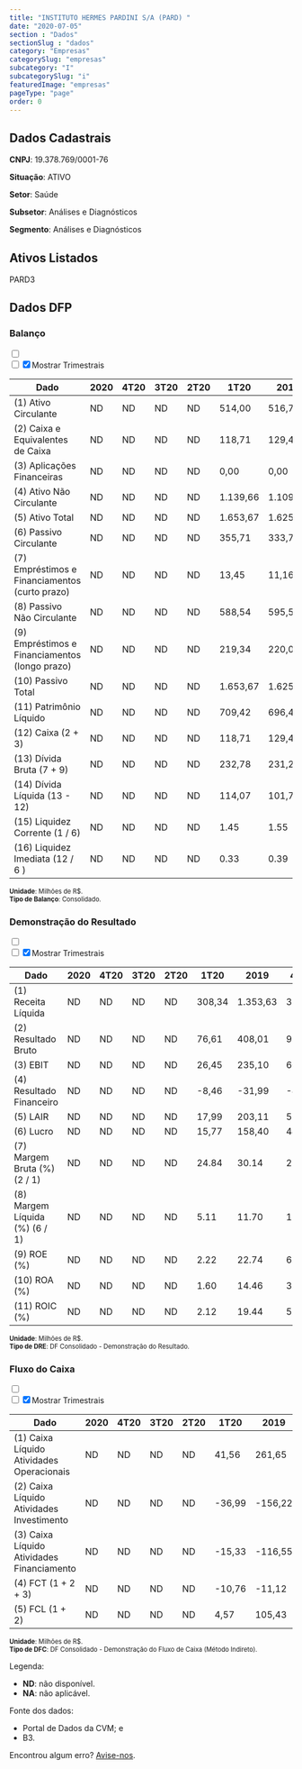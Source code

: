 ```yaml
---  
title: "INSTITUTO HERMES PARDINI S/A (PARD) "  
date: "2020-07-05"  
section : "Dados"  
sectionSlug : "dados"  
category: "Empresas"  
categorySlug: "empresas"  
subcategory: "I"  
subcategorySlug: "i"  
featuredImage: "empresas"  
pageType: "page"  
order: 0  
---
```



## Dados Cadastrais


**CNPJ**: 19.378.769/0001-76

**Situação**: ATIVO

**Setor**: Saúde

**Subsetor**: Análises e Diagnósticos

**Segmento**: Análises e Diagnósticos


## Ativos Listados


PARD3 


## Dados DFP

### Balanço
  
<input type='checkbox' class='toggleCommand' id='toggleBalanco' name='toggleBalanco'>  
<div class='filter-group-balanco'>  
<div class='check_button_balanco'>  
<label for='toggleBalanco'>  
<input type='checkbox' data-filter-col='trimBalanco'><input type='checkbox' data-filter-col='trimBalanco' checked><span>Mostrar Trimestrais</span>  
</label>  
</div>  
</div>  
<div class='overflow balancoTableWrapper'>  
<table class='balancoTable'>  
<thead>  
<tr>  
<th class='dataHeader fixedLeftColumn'>Dado</th>  
<th>2020</th>  
<th class='trimHeader' data-col='trimBalanco'>4T20</th>  
<th class='trimHeader' data-col='trimBalanco'>3T20</th>  
<th class='trimHeader' data-col='trimBalanco'>2T20</th>  
<th class='trimHeader' data-col='trimBalanco'>1T20</th>  
<th>2019</th>  
<th class='trimHeader' data-col='trimBalanco'>4T19</th>  
<th class='trimHeader' data-col='trimBalanco'>3T19</th>  
<th class='trimHeader' data-col='trimBalanco'>2T19</th>  
<th class='trimHeader' data-col='trimBalanco'>1T19</th>  
<th>2018</th>  
<th class='trimHeader' data-col='trimBalanco'>4T18</th>  
<th class='trimHeader' data-col='trimBalanco'>3T18</th>  
<th class='trimHeader' data-col='trimBalanco'>2T18</th>  
<th class='trimHeader' data-col='trimBalanco'>1T18</th>  
<th>2017</th>  
<th class='trimHeader' data-col='trimBalanco'>4T17</th>  
<th class='trimHeader' data-col='trimBalanco'>3T17</th>  
<th class='trimHeader' data-col='trimBalanco'>2T17</th>  
<th class='trimHeader' data-col='trimBalanco'>1T17</th>  
<th>2016</th>  
<th class='trimHeader' data-col='trimBalanco'>4T16</th>  
<th class='trimHeader' data-col='trimBalanco'>3T16</th>  
<th class='trimHeader' data-col='trimBalanco'>2T16</th>  
<th class='trimHeader' data-col='trimBalanco'>1T16</th>  
<th>2015</th>  
<th class='trimHeader' data-col='trimBalanco'>4T15</th>  
<th class='trimHeader' data-col='trimBalanco'>3T15</th>  
<th class='trimHeader' data-col='trimBalanco'>2T15</th>  
<th class='trimHeader' data-col='trimBalanco'>1T15</th>  
</tr>  
</thead>  
<tbody>  
<tr class='trContaAtivo'>  
<td class='leftAlignCell rowDescription fixedLeftColumn'>(1) Ativo Circulante</td>  
<td>ND</td>  
<td data-col='trimBalanco' class='trimData'>ND</td>  
<td data-col='trimBalanco' class='trimData'>ND</td>  
<td data-col='trimBalanco' class='trimData'>ND</td>  
<td data-col='trimBalanco' class='trimData'>514,00</td>  
<td>516,75</td>  
<td data-col='trimBalanco' class='trimData'>516,75</td>  
<td data-col='trimBalanco' class='trimData'>543,06</td>  
<td data-col='trimBalanco' class='trimData'>507,50</td>  
<td data-col='trimBalanco' class='trimData'>522,00</td>  
<td>489,78</td>  
<td data-col='trimBalanco' class='trimData'>489,78</td>  
<td data-col='trimBalanco' class='trimData'>479,36</td>  
<td data-col='trimBalanco' class='trimData'>465,59</td>  
<td data-col='trimBalanco' class='trimData'>471,54</td>  
<td>479,15</td>  
<td data-col='trimBalanco' class='trimData'>479,15</td>  
<td data-col='trimBalanco' class='trimData'>518,89</td>  
<td data-col='trimBalanco' class='trimData'>485,13</td>  
<td data-col='trimBalanco' class='trimData'>635,94</td>  
<td>385,70</td>  
<td data-col='trimBalanco' class='trimData'>385,70</td>  
<td data-col='trimBalanco' class='trimData'>434,05</td>  
<td data-col='trimBalanco' class='trimData'>422,87</td>  
<td data-col='trimBalanco' class='trimData'>375,71</td>  
<td>361,62</td>  
<td data-col='trimBalanco' class='trimData'>361,62</td>  
<td data-col='trimBalanco' class='trimData'>361,62</td>  
<td data-col='trimBalanco' class='trimData'>361,62</td>  
<td data-col='trimBalanco' class='trimData'>361,62</td>  
</tr>  
<tr class='trContaAtivo'>  
<td class='leftAlignCell rowDescription fixedLeftColumn'>(2) Caixa e Equivalentes de Caixa</td>  
<td>ND</td>  
<td data-col='trimBalanco' class='trimData'>ND</td>  
<td data-col='trimBalanco' class='trimData'>ND</td>  
<td data-col='trimBalanco' class='trimData'>ND</td>  
<td data-col='trimBalanco' class='trimData'>118,71</td>  
<td>129,47</td>  
<td data-col='trimBalanco' class='trimData'>129,47</td>  
<td data-col='trimBalanco' class='trimData'>137,00</td>  
<td data-col='trimBalanco' class='trimData'>115,98</td>  
<td data-col='trimBalanco' class='trimData'>129,09</td>  
<td>140,59</td>  
<td data-col='trimBalanco' class='trimData'>140,59</td>  
<td data-col='trimBalanco' class='trimData'>121,78</td>  
<td data-col='trimBalanco' class='trimData'>112,34</td>  
<td data-col='trimBalanco' class='trimData'>144,75</td>  
<td>159,86</td>  
<td data-col='trimBalanco' class='trimData'>159,86</td>  
<td data-col='trimBalanco' class='trimData'>224,54</td>  
<td data-col='trimBalanco' class='trimData'>203,67</td>  
<td data-col='trimBalanco' class='trimData'>363,11</td>  
<td>124,40</td>  
<td data-col='trimBalanco' class='trimData'>124,40</td>  
<td data-col='trimBalanco' class='trimData'>182,85</td>  
<td data-col='trimBalanco' class='trimData'>180,46</td>  
<td data-col='trimBalanco' class='trimData'>147,79</td>  
<td>188,70</td>  
<td data-col='trimBalanco' class='trimData'>188,70</td>  
<td data-col='trimBalanco' class='trimData'>188,70</td>  
<td data-col='trimBalanco' class='trimData'>188,70</td>  
<td data-col='trimBalanco' class='trimData'>188,70</td>  
</tr>  
<tr class='trContaAtivo'>  
<td class='leftAlignCell rowDescription fixedLeftColumn'>(3) Aplicações Financeiras</td>  
<td>ND</td>  
<td data-col='trimBalanco' class='trimData'>ND</td>  
<td data-col='trimBalanco' class='trimData'>ND</td>  
<td data-col='trimBalanco' class='trimData'>ND</td>  
<td data-col='trimBalanco' class='trimData'>0,00</td>  
<td>0,00</td>  
<td data-col='trimBalanco' class='trimData'>0,00</td>  
<td data-col='trimBalanco' class='trimData'>0,00</td>  
<td data-col='trimBalanco' class='trimData'>0,00</td>  
<td data-col='trimBalanco' class='trimData'>0,00</td>  
<td>0,00</td>  
<td data-col='trimBalanco' class='trimData'>0,00</td>  
<td data-col='trimBalanco' class='trimData'>0,00</td>  
<td data-col='trimBalanco' class='trimData'>0,00</td>  
<td data-col='trimBalanco' class='trimData'>0,00</td>  
<td>0,00</td>  
<td data-col='trimBalanco' class='trimData'>0,00</td>  
<td data-col='trimBalanco' class='trimData'>0,00</td>  
<td data-col='trimBalanco' class='trimData'>0,00</td>  
<td data-col='trimBalanco' class='trimData'>0,00</td>  
<td>0,00</td>  
<td data-col='trimBalanco' class='trimData'>0,00</td>  
<td data-col='trimBalanco' class='trimData'>0,00</td>  
<td data-col='trimBalanco' class='trimData'>0,00</td>  
<td data-col='trimBalanco' class='trimData'>0,00</td>  
<td>0,00</td>  
<td data-col='trimBalanco' class='trimData'>0,00</td>  
<td data-col='trimBalanco' class='trimData'>0,00</td>  
<td data-col='trimBalanco' class='trimData'>0,00</td>  
<td data-col='trimBalanco' class='trimData'>0,00</td>  
</tr>  
<tr class='trContaAtivo'>  
<td class='leftAlignCell rowDescription fixedLeftColumn'>(4) Ativo Não Circulante</td>  
<td>ND</td>  
<td data-col='trimBalanco' class='trimData'>ND</td>  
<td data-col='trimBalanco' class='trimData'>ND</td>  
<td data-col='trimBalanco' class='trimData'>ND</td>  
<td data-col='trimBalanco' class='trimData'>1.139,66</td>  
<td>1.109,04</td>  
<td data-col='trimBalanco' class='trimData'>1.109,04</td>  
<td data-col='trimBalanco' class='trimData'>1.085,02</td>  
<td data-col='trimBalanco' class='trimData'>1.087,43</td>  
<td data-col='trimBalanco' class='trimData'>1.085,78</td>  
<td>755,86</td>  
<td data-col='trimBalanco' class='trimData'>755,86</td>  
<td data-col='trimBalanco' class='trimData'>771,69</td>  
<td data-col='trimBalanco' class='trimData'>772,79</td>  
<td data-col='trimBalanco' class='trimData'>671,01</td>  
<td>664,98</td>  
<td data-col='trimBalanco' class='trimData'>664,98</td>  
<td data-col='trimBalanco' class='trimData'>618,93</td>  
<td data-col='trimBalanco' class='trimData'>633,76</td>  
<td data-col='trimBalanco' class='trimData'>628,31</td>  
<td>630,88</td>  
<td data-col='trimBalanco' class='trimData'>630,88</td>  
<td data-col='trimBalanco' class='trimData'>399,19</td>  
<td data-col='trimBalanco' class='trimData'>406,30</td>  
<td data-col='trimBalanco' class='trimData'>419,11</td>  
<td>435,67</td>  
<td data-col='trimBalanco' class='trimData'>435,67</td>  
<td data-col='trimBalanco' class='trimData'>435,67</td>  
<td data-col='trimBalanco' class='trimData'>435,67</td>  
<td data-col='trimBalanco' class='trimData'>435,67</td>  
</tr>  
<tr class='trContaAtivo'>  
<td class='leftAlignCell rowDescription fixedLeftColumn'>(5) Ativo Total</td>  
<td>ND</td>  
<td data-col='trimBalanco' class='trimData'>ND</td>  
<td data-col='trimBalanco' class='trimData'>ND</td>  
<td data-col='trimBalanco' class='trimData'>ND</td>  
<td data-col='trimBalanco' class='trimData'>1.653,67</td>  
<td>1.625,79</td>  
<td data-col='trimBalanco' class='trimData'>1.625,79</td>  
<td data-col='trimBalanco' class='trimData'>1.628,08</td>  
<td data-col='trimBalanco' class='trimData'>1.594,93</td>  
<td data-col='trimBalanco' class='trimData'>1.607,79</td>  
<td>1.245,64</td>  
<td data-col='trimBalanco' class='trimData'>1.245,64</td>  
<td data-col='trimBalanco' class='trimData'>1.251,05</td>  
<td data-col='trimBalanco' class='trimData'>1.238,38</td>  
<td data-col='trimBalanco' class='trimData'>1.142,56</td>  
<td>1.144,13</td>  
<td data-col='trimBalanco' class='trimData'>1.144,13</td>  
<td data-col='trimBalanco' class='trimData'>1.137,82</td>  
<td data-col='trimBalanco' class='trimData'>1.118,90</td>  
<td data-col='trimBalanco' class='trimData'>1.264,25</td>  
<td>1.016,58</td>  
<td data-col='trimBalanco' class='trimData'>1.016,58</td>  
<td data-col='trimBalanco' class='trimData'>833,24</td>  
<td data-col='trimBalanco' class='trimData'>829,17</td>  
<td data-col='trimBalanco' class='trimData'>794,82</td>  
<td>797,29</td>  
<td data-col='trimBalanco' class='trimData'>797,29</td>  
<td data-col='trimBalanco' class='trimData'>797,29</td>  
<td data-col='trimBalanco' class='trimData'>797,29</td>  
<td data-col='trimBalanco' class='trimData'>797,29</td>  
</tr>  
<tr class='trContaPassivo'>  
<td class='leftAlignCell rowDescription fixedLeftColumn'>(6) Passivo Circulante</td>  
<td>ND</td>  
<td data-col='trimBalanco' class='trimData'>ND</td>  
<td data-col='trimBalanco' class='trimData'>ND</td>  
<td data-col='trimBalanco' class='trimData'>ND</td>  
<td data-col='trimBalanco' class='trimData'>355,71</td>  
<td>333,75</td>  
<td data-col='trimBalanco' class='trimData'>333,75</td>  
<td data-col='trimBalanco' class='trimData'>292,16</td>  
<td data-col='trimBalanco' class='trimData'>285,25</td>  
<td data-col='trimBalanco' class='trimData'>296,74</td>  
<td>235,44</td>  
<td data-col='trimBalanco' class='trimData'>235,44</td>  
<td data-col='trimBalanco' class='trimData'>310,36</td>  
<td data-col='trimBalanco' class='trimData'>294,39</td>  
<td data-col='trimBalanco' class='trimData'>243,33</td>  
<td>239,39</td>  
<td data-col='trimBalanco' class='trimData'>239,39</td>  
<td data-col='trimBalanco' class='trimData'>212,60</td>  
<td data-col='trimBalanco' class='trimData'>204,22</td>  
<td data-col='trimBalanco' class='trimData'>223,03</td>  
<td>373,88</td>  
<td data-col='trimBalanco' class='trimData'>373,88</td>  
<td data-col='trimBalanco' class='trimData'>182,30</td>  
<td data-col='trimBalanco' class='trimData'>199,40</td>  
<td data-col='trimBalanco' class='trimData'>182,60</td>  
<td>186,86</td>  
<td data-col='trimBalanco' class='trimData'>186,86</td>  
<td data-col='trimBalanco' class='trimData'>186,86</td>  
<td data-col='trimBalanco' class='trimData'>186,86</td>  
<td data-col='trimBalanco' class='trimData'>186,86</td>  
</tr>  
<tr class='trContaPassivo'>  
<td class='leftAlignCell rowDescription fixedLeftColumn'>(7) Empréstimos e Financiamentos (curto prazo)</td>  
<td>ND</td>  
<td data-col='trimBalanco' class='trimData'>ND</td>  
<td data-col='trimBalanco' class='trimData'>ND</td>  
<td data-col='trimBalanco' class='trimData'>ND</td>  
<td data-col='trimBalanco' class='trimData'>13,45</td>  
<td>11,16</td>  
<td data-col='trimBalanco' class='trimData'>11,16</td>  
<td data-col='trimBalanco' class='trimData'>14,90</td>  
<td data-col='trimBalanco' class='trimData'>11,61</td>  
<td data-col='trimBalanco' class='trimData'>14,29</td>  
<td>10,60</td>  
<td data-col='trimBalanco' class='trimData'>10,60</td>  
<td data-col='trimBalanco' class='trimData'>72,53</td>  
<td data-col='trimBalanco' class='trimData'>61,32</td>  
<td data-col='trimBalanco' class='trimData'>56,11</td>  
<td>42,31</td>  
<td data-col='trimBalanco' class='trimData'>42,31</td>  
<td data-col='trimBalanco' class='trimData'>36,65</td>  
<td data-col='trimBalanco' class='trimData'>37,61</td>  
<td data-col='trimBalanco' class='trimData'>38,21</td>  
<td>106,63</td>  
<td data-col='trimBalanco' class='trimData'>106,63</td>  
<td data-col='trimBalanco' class='trimData'>30,11</td>  
<td data-col='trimBalanco' class='trimData'>31,73</td>  
<td data-col='trimBalanco' class='trimData'>28,83</td>  
<td>33,96</td>  
<td data-col='trimBalanco' class='trimData'>33,96</td>  
<td data-col='trimBalanco' class='trimData'>33,96</td>  
<td data-col='trimBalanco' class='trimData'>33,96</td>  
<td data-col='trimBalanco' class='trimData'>33,96</td>  
</tr>  
<tr class='trContaPassivo'>  
<td class='leftAlignCell rowDescription fixedLeftColumn'>(8) Passivo Não Circulante</td>  
<td>ND</td>  
<td data-col='trimBalanco' class='trimData'>ND</td>  
<td data-col='trimBalanco' class='trimData'>ND</td>  
<td data-col='trimBalanco' class='trimData'>ND</td>  
<td data-col='trimBalanco' class='trimData'>588,54</td>  
<td>595,59</td>  
<td data-col='trimBalanco' class='trimData'>595,59</td>  
<td data-col='trimBalanco' class='trimData'>665,75</td>  
<td data-col='trimBalanco' class='trimData'>673,01</td>  
<td data-col='trimBalanco' class='trimData'>686,06</td>  
<td>403,38</td>  
<td data-col='trimBalanco' class='trimData'>403,38</td>  
<td data-col='trimBalanco' class='trimData'>349,58</td>  
<td data-col='trimBalanco' class='trimData'>383,96</td>  
<td data-col='trimBalanco' class='trimData'>336,00</td>  
<td>367,15</td>  
<td data-col='trimBalanco' class='trimData'>367,15</td>  
<td data-col='trimBalanco' class='trimData'>380,49</td>  
<td data-col='trimBalanco' class='trimData'>400,34</td>  
<td data-col='trimBalanco' class='trimData'>424,34</td>  
<td>235,46</td>  
<td data-col='trimBalanco' class='trimData'>235,46</td>  
<td data-col='trimBalanco' class='trimData'>149,93</td>  
<td data-col='trimBalanco' class='trimData'>161,09</td>  
<td data-col='trimBalanco' class='trimData'>174,44</td>  
<td>193,35</td>  
<td data-col='trimBalanco' class='trimData'>193,35</td>  
<td data-col='trimBalanco' class='trimData'>193,35</td>  
<td data-col='trimBalanco' class='trimData'>193,35</td>  
<td data-col='trimBalanco' class='trimData'>193,35</td>  
</tr>  
<tr class='trContaPassivo'>  
<td class='leftAlignCell rowDescription fixedLeftColumn'>(9) Empréstimos e Financiamentos (longo prazo)</td>  
<td>ND</td>  
<td data-col='trimBalanco' class='trimData'>ND</td>  
<td data-col='trimBalanco' class='trimData'>ND</td>  
<td data-col='trimBalanco' class='trimData'>ND</td>  
<td data-col='trimBalanco' class='trimData'>219,34</td>  
<td>220,06</td>  
<td data-col='trimBalanco' class='trimData'>220,06</td>  
<td data-col='trimBalanco' class='trimData'>221,14</td>  
<td data-col='trimBalanco' class='trimData'>223,19</td>  
<td data-col='trimBalanco' class='trimData'>226,03</td>  
<td>228,48</td>  
<td data-col='trimBalanco' class='trimData'>228,48</td>  
<td data-col='trimBalanco' class='trimData'>173,10</td>  
<td data-col='trimBalanco' class='trimData'>200,16</td>  
<td data-col='trimBalanco' class='trimData'>203,69</td>  
<td>237,07</td>  
<td data-col='trimBalanco' class='trimData'>237,07</td>  
<td data-col='trimBalanco' class='trimData'>239,37</td>  
<td data-col='trimBalanco' class='trimData'>257,79</td>  
<td data-col='trimBalanco' class='trimData'>264,20</td>  
<td>76,91</td>  
<td data-col='trimBalanco' class='trimData'>76,91</td>  
<td data-col='trimBalanco' class='trimData'>63,03</td>  
<td data-col='trimBalanco' class='trimData'>75,19</td>  
<td data-col='trimBalanco' class='trimData'>86,40</td>  
<td>107,61</td>  
<td data-col='trimBalanco' class='trimData'>107,61</td>  
<td data-col='trimBalanco' class='trimData'>107,61</td>  
<td data-col='trimBalanco' class='trimData'>107,61</td>  
<td data-col='trimBalanco' class='trimData'>107,61</td>  
</tr>  
<tr class='trContaPassivo'>  
<td class='leftAlignCell rowDescription fixedLeftColumn'>(10) Passivo Total</td>  
<td>ND</td>  
<td data-col='trimBalanco' class='trimData'>ND</td>  
<td data-col='trimBalanco' class='trimData'>ND</td>  
<td data-col='trimBalanco' class='trimData'>ND</td>  
<td data-col='trimBalanco' class='trimData'>1.653,67</td>  
<td>1.625,79</td>  
<td data-col='trimBalanco' class='trimData'>1.625,79</td>  
<td data-col='trimBalanco' class='trimData'>1.628,08</td>  
<td data-col='trimBalanco' class='trimData'>1.594,93</td>  
<td data-col='trimBalanco' class='trimData'>1.607,79</td>  
<td>1.245,64</td>  
<td data-col='trimBalanco' class='trimData'>1.245,64</td>  
<td data-col='trimBalanco' class='trimData'>1.251,05</td>  
<td data-col='trimBalanco' class='trimData'>1.238,38</td>  
<td data-col='trimBalanco' class='trimData'>1.142,56</td>  
<td>1.144,13</td>  
<td data-col='trimBalanco' class='trimData'>1.144,13</td>  
<td data-col='trimBalanco' class='trimData'>1.137,82</td>  
<td data-col='trimBalanco' class='trimData'>1.118,90</td>  
<td data-col='trimBalanco' class='trimData'>1.264,25</td>  
<td>1.016,58</td>  
<td data-col='trimBalanco' class='trimData'>1.016,58</td>  
<td data-col='trimBalanco' class='trimData'>833,24</td>  
<td data-col='trimBalanco' class='trimData'>829,17</td>  
<td data-col='trimBalanco' class='trimData'>794,82</td>  
<td>797,29</td>  
<td data-col='trimBalanco' class='trimData'>797,29</td>  
<td data-col='trimBalanco' class='trimData'>797,29</td>  
<td data-col='trimBalanco' class='trimData'>797,29</td>  
<td data-col='trimBalanco' class='trimData'>797,29</td>  
</tr>  
<tr class='trContaPassivo'>  
<td class='leftAlignCell rowDescription fixedLeftColumn'>(11) Patrimônio Líquido</td>  
<td>ND</td>  
<td data-col='trimBalanco' class='trimData'>ND</td>  
<td data-col='trimBalanco' class='trimData'>ND</td>  
<td data-col='trimBalanco' class='trimData'>ND</td>  
<td data-col='trimBalanco' class='trimData'>709,42</td>  
<td>696,46</td>  
<td data-col='trimBalanco' class='trimData'>696,46</td>  
<td data-col='trimBalanco' class='trimData'>670,17</td>  
<td data-col='trimBalanco' class='trimData'>636,67</td>  
<td data-col='trimBalanco' class='trimData'>624,99</td>  
<td>606,82</td>  
<td data-col='trimBalanco' class='trimData'>606,82</td>  
<td data-col='trimBalanco' class='trimData'>591,12</td>  
<td data-col='trimBalanco' class='trimData'>560,04</td>  
<td data-col='trimBalanco' class='trimData'>563,23</td>  
<td>537,60</td>  
<td data-col='trimBalanco' class='trimData'>537,60</td>  
<td data-col='trimBalanco' class='trimData'>544,73</td>  
<td data-col='trimBalanco' class='trimData'>514,34</td>  
<td data-col='trimBalanco' class='trimData'>616,88</td>  
<td>407,24</td>  
<td data-col='trimBalanco' class='trimData'>407,24</td>  
<td data-col='trimBalanco' class='trimData'>501,02</td>  
<td data-col='trimBalanco' class='trimData'>468,69</td>  
<td data-col='trimBalanco' class='trimData'>437,77</td>  
<td>417,08</td>  
<td data-col='trimBalanco' class='trimData'>417,08</td>  
<td data-col='trimBalanco' class='trimData'>417,08</td>  
<td data-col='trimBalanco' class='trimData'>417,08</td>  
<td data-col='trimBalanco' class='trimData'>417,08</td>  
</tr>  
<tr>  
<td class='leftAlignCell rowDescription fixedLeftColumn'>(12) Caixa (2 + 3)</td>  
<td>ND</td>  
<td data-col='trimBalanco' class='trimData'>ND</td>  
<td data-col='trimBalanco' class='trimData'>ND</td>  
<td data-col='trimBalanco' class='trimData'>ND</td>  
<td class='positiveNumber trimData' data-col='trimBalanco'>118,71</td>  
<td class='positiveNumber'>129,47</td>  
<td class='positiveNumber trimData' data-col='trimBalanco'>129,47</td>  
<td class='positiveNumber trimData' data-col='trimBalanco'>137,00</td>  
<td class='positiveNumber trimData' data-col='trimBalanco'>115,98</td>  
<td class='positiveNumber trimData' data-col='trimBalanco'>129,09</td>  
<td class='positiveNumber'>140,59</td>  
<td class='positiveNumber trimData' data-col='trimBalanco'>140,59</td>  
<td class='positiveNumber trimData' data-col='trimBalanco'>121,78</td>  
<td class='positiveNumber trimData' data-col='trimBalanco'>112,34</td>  
<td class='positiveNumber trimData' data-col='trimBalanco'>144,75</td>  
<td class='positiveNumber'>159,86</td>  
<td class='positiveNumber trimData' data-col='trimBalanco'>159,86</td>  
<td class='positiveNumber trimData' data-col='trimBalanco'>224,54</td>  
<td class='positiveNumber trimData' data-col='trimBalanco'>203,67</td>  
<td class='positiveNumber trimData' data-col='trimBalanco'>363,11</td>  
<td class='positiveNumber'>124,40</td>  
<td class='positiveNumber trimData' data-col='trimBalanco'>124,40</td>  
<td class='positiveNumber trimData' data-col='trimBalanco'>182,85</td>  
<td class='positiveNumber trimData' data-col='trimBalanco'>180,46</td>  
<td class='positiveNumber trimData' data-col='trimBalanco'>147,79</td>  
<td class='positiveNumber'>188,70</td>  
<td class='positiveNumber trimData' data-col='trimBalanco'>188,70</td>  
<td class='positiveNumber trimData' data-col='trimBalanco'>188,70</td>  
<td class='positiveNumber trimData' data-col='trimBalanco'>188,70</td>  
<td class='positiveNumber trimData' data-col='trimBalanco'>188,70</td>  
</tr>  
<tr class='trDividaBruta'>  
<td class='leftAlignCell rowDescription fixedLeftColumn'>(13) Dívida Bruta (7 + 9)</td>  
<td>ND</td>  
<td data-col='trimBalanco' class='trimData'>ND</td>  
<td data-col='trimBalanco' class='trimData'>ND</td>  
<td data-col='trimBalanco' class='trimData'>ND</td>  
<td class='negativeNumber trimData' data-col='trimBalanco'>232,78</td>  
<td class='negativeNumber'>231,21</td>  
<td class='negativeNumber trimData' data-col='trimBalanco'>231,21</td>  
<td class='negativeNumber trimData' data-col='trimBalanco'>236,04</td>  
<td class='negativeNumber trimData' data-col='trimBalanco'>234,80</td>  
<td class='negativeNumber trimData' data-col='trimBalanco'>240,32</td>  
<td class='negativeNumber'>239,08</td>  
<td class='negativeNumber trimData' data-col='trimBalanco'>239,08</td>  
<td class='negativeNumber trimData' data-col='trimBalanco'>245,63</td>  
<td class='negativeNumber trimData' data-col='trimBalanco'>261,49</td>  
<td class='negativeNumber trimData' data-col='trimBalanco'>259,80</td>  
<td class='negativeNumber'>279,38</td>  
<td class='negativeNumber trimData' data-col='trimBalanco'>279,38</td>  
<td class='negativeNumber trimData' data-col='trimBalanco'>276,03</td>  
<td class='negativeNumber trimData' data-col='trimBalanco'>295,39</td>  
<td class='negativeNumber trimData' data-col='trimBalanco'>302,41</td>  
<td class='negativeNumber'>183,54</td>  
<td class='negativeNumber trimData' data-col='trimBalanco'>183,54</td>  
<td class='negativeNumber trimData' data-col='trimBalanco'>93,14</td>  
<td class='negativeNumber trimData' data-col='trimBalanco'>106,93</td>  
<td class='negativeNumber trimData' data-col='trimBalanco'>115,23</td>  
<td class='negativeNumber'>141,57</td>  
<td class='negativeNumber trimData' data-col='trimBalanco'>141,57</td>  
<td class='negativeNumber trimData' data-col='trimBalanco'>141,57</td>  
<td class='negativeNumber trimData' data-col='trimBalanco'>141,57</td>  
<td class='negativeNumber trimData' data-col='trimBalanco'>141,57</td>  
</tr>  
<tr>  
<td class='leftAlignCell rowDescription fixedLeftColumn'>(14) Dívida Líquida  (13 - 12)</td>  
<td>ND</td>  
<td data-col='trimBalanco' class='trimData'>ND</td>  
<td data-col='trimBalanco' class='trimData'>ND</td>  
<td data-col='trimBalanco' class='trimData'>ND</td>  
<td class='negativeNumber trimData' data-col='trimBalanco'>114,07</td>  
<td class='negativeNumber'>101,75</td>  
<td class='negativeNumber trimData' data-col='trimBalanco'>101,75</td>  
<td class='negativeNumber trimData' data-col='trimBalanco'>99,04</td>  
<td class='negativeNumber trimData' data-col='trimBalanco'>118,81</td>  
<td class='negativeNumber trimData' data-col='trimBalanco'>111,23</td>  
<td class='negativeNumber'>98,50</td>  
<td class='negativeNumber trimData' data-col='trimBalanco'>98,50</td>  
<td class='negativeNumber trimData' data-col='trimBalanco'>123,84</td>  
<td class='negativeNumber trimData' data-col='trimBalanco'>149,15</td>  
<td class='negativeNumber trimData' data-col='trimBalanco'>115,05</td>  
<td class='negativeNumber'>119,52</td>  
<td class='negativeNumber trimData' data-col='trimBalanco'>119,52</td>  
<td class='negativeNumber trimData' data-col='trimBalanco'>51,48</td>  
<td class='negativeNumber trimData' data-col='trimBalanco'>91,72</td>  
<td class='positiveNumber trimData' data-col='trimBalanco'>-60,69</td>  
<td class='negativeNumber'>59,13</td>  
<td class='negativeNumber trimData' data-col='trimBalanco'>59,13</td>  
<td class='positiveNumber trimData' data-col='trimBalanco'>-89,71</td>  
<td class='positiveNumber trimData' data-col='trimBalanco'>-73,53</td>  
<td class='positiveNumber trimData' data-col='trimBalanco'>-32,55</td>  
<td class='positiveNumber'>-47,13</td>  
<td class='positiveNumber trimData' data-col='trimBalanco'>-47,13</td>  
<td class='positiveNumber trimData' data-col='trimBalanco'>-47,13</td>  
<td class='positiveNumber trimData' data-col='trimBalanco'>-47,13</td>  
<td class='positiveNumber trimData' data-col='trimBalanco'>-47,13</td>  
</tr>  
<tr>  
<td class='leftAlignCell rowDescription fixedLeftColumn'>(15) Liquidez Corrente (1 / 6)</td>  
<td>ND</td>  
<td data-col='trimBalanco' class='trimData'>ND</td>  
<td data-col='trimBalanco' class='trimData'>ND</td>  
<td data-col='trimBalanco' class='trimData'>ND</td>  
<td data-col='trimBalanco' class='trimData'>1.45</td>  
<td>1.55</td>  
<td data-col='trimBalanco' class='trimData'>1.55</td>  
<td data-col='trimBalanco' class='trimData'>1.86</td>  
<td data-col='trimBalanco' class='trimData'>1.78</td>  
<td data-col='trimBalanco' class='trimData'>1.76</td>  
<td>2.08</td>  
<td data-col='trimBalanco' class='trimData'>2.08</td>  
<td data-col='trimBalanco' class='trimData'>1.54</td>  
<td data-col='trimBalanco' class='trimData'>1.58</td>  
<td data-col='trimBalanco' class='trimData'>1.94</td>  
<td>2.00</td>  
<td data-col='trimBalanco' class='trimData'>2.00</td>  
<td data-col='trimBalanco' class='trimData'>2.44</td>  
<td data-col='trimBalanco' class='trimData'>2.38</td>  
<td data-col='trimBalanco' class='trimData'>2.85</td>  
<td>1.03</td>  
<td data-col='trimBalanco' class='trimData'>1.03</td>  
<td data-col='trimBalanco' class='trimData'>2.38</td>  
<td data-col='trimBalanco' class='trimData'>2.12</td>  
<td data-col='trimBalanco' class='trimData'>2.06</td>  
<td>1.94</td>  
<td data-col='trimBalanco' class='trimData'>1.94</td>  
<td data-col='trimBalanco' class='trimData'>1.94</td>  
<td data-col='trimBalanco' class='trimData'>1.94</td>  
<td data-col='trimBalanco' class='trimData'>1.94</td>  
</tr>  
<tr>  
<td class='leftAlignCell rowDescription fixedLeftColumn'>(16) Liquidez Imediata  (12 / 6 )</td>  
<td>ND</td>  
<td data-col='trimBalanco' class='trimData'>ND</td>  
<td data-col='trimBalanco' class='trimData'>ND</td>  
<td data-col='trimBalanco' class='trimData'>ND</td>  
<td data-col='trimBalanco' class='trimData'>0.33</td>  
<td>0.39</td>  
<td data-col='trimBalanco' class='trimData'>0.39</td>  
<td data-col='trimBalanco' class='trimData'>0.47</td>  
<td data-col='trimBalanco' class='trimData'>0.41</td>  
<td data-col='trimBalanco' class='trimData'>0.44</td>  
<td>0.60</td>  
<td data-col='trimBalanco' class='trimData'>0.60</td>  
<td data-col='trimBalanco' class='trimData'>0.39</td>  
<td data-col='trimBalanco' class='trimData'>0.38</td>  
<td data-col='trimBalanco' class='trimData'>0.59</td>  
<td>0.67</td>  
<td data-col='trimBalanco' class='trimData'>0.67</td>  
<td data-col='trimBalanco' class='trimData'>1.06</td>  
<td data-col='trimBalanco' class='trimData'>1.00</td>  
<td data-col='trimBalanco' class='trimData'>1.63</td>  
<td>0.33</td>  
<td data-col='trimBalanco' class='trimData'>0.33</td>  
<td data-col='trimBalanco' class='trimData'>1.00</td>  
<td data-col='trimBalanco' class='trimData'>0.91</td>  
<td data-col='trimBalanco' class='trimData'>0.81</td>  
<td>1.01</td>  
<td data-col='trimBalanco' class='trimData'>1.01</td>  
<td data-col='trimBalanco' class='trimData'>1.01</td>  
<td data-col='trimBalanco' class='trimData'>1.01</td>  
<td data-col='trimBalanco' class='trimData'>1.01</td>  
</tr>  
</tbody>  
</table>  
</div>  
<p style='font-size:0.7rem; margin:0px;'><strong>Unidade</strong>: Milhões de R$.</p>  
<p style='font-size:0.7rem; margin:0px;'><strong>Tipo de Balanço</strong>: Consolidado.</p>


### Demonstração do Resultado
  
<input type='checkbox' class='toggleCommand' id='toggleDRE' name='toggleDRE'>  
<div class='filter-group-dre'>  
<div class='check_button_dre'>  
<label for='toggleDRE'>  
<input type='checkbox' data-filter-col='trimDRE'><input type='checkbox' data-filter-col='trimDRE' checked><span>Mostrar Trimestrais</span>  
</label>  
</div>  
</div>  
<div class='overflow balancoTableWrapper'>  
<table class='balancoTable'>  
<thead>  
<tr>  
<th class='dataHeader fixedLeftColumn'>Dado</th>  
<th>2020</th>  
<th class='trimHeader' data-col='trimDRE'>4T20</th>  
<th class='trimHeader' data-col='trimDRE'>3T20</th>  
<th class='trimHeader' data-col='trimDRE'>2T20</th>  
<th class='trimHeader' data-col='trimDRE'>1T20</th>  
<th>2019</th>  
<th class='trimHeader' data-col='trimDRE'>4T19</th>  
<th class='trimHeader' data-col='trimDRE'>3T19</th>  
<th class='trimHeader' data-col='trimDRE'>2T19</th>  
<th class='trimHeader' data-col='trimDRE'>1T19</th>  
<th>2018</th>  
<th class='trimHeader' data-col='trimDRE'>4T18</th>  
<th class='trimHeader' data-col='trimDRE'>3T18</th>  
<th class='trimHeader' data-col='trimDRE'>2T18</th>  
<th class='trimHeader' data-col='trimDRE'>1T18</th>  
<th>2017</th>  
<th class='trimHeader' data-col='trimDRE'>4T17</th>  
<th class='trimHeader' data-col='trimDRE'>3T17</th>  
<th class='trimHeader' data-col='trimDRE'>2T17</th>  
<th class='trimHeader' data-col='trimDRE'>1T17</th>  
<th>2016</th>  
<th class='trimHeader' data-col='trimDRE'>4T16</th>  
<th class='trimHeader' data-col='trimDRE'>3T16</th>  
<th class='trimHeader' data-col='trimDRE'>2T16</th>  
<th class='trimHeader' data-col='trimDRE'>1T16</th>  
<th>2015</th>  
<th class='trimHeader' data-col='trimDRE'>4T15</th>  
<th class='trimHeader' data-col='trimDRE'>3T15</th>  
<th class='trimHeader' data-col='trimDRE'>2T15</th>  
<th class='trimHeader' data-col='trimDRE'>1T15</th>  
</tr>  
</thead>  
<tbody>  
<tr class='trDRE'>  
<td class='leftAlignCell rowDescription fixedLeftColumn'>(1) Receita Líquida</td>  
<td>ND</td>  
<td data-col='trimDRE' class='trimData'>ND</td>  
<td data-col='trimDRE' class='trimData'>ND</td>  
<td data-col='trimDRE' class='trimData'>ND</td>  
<td data-col='trimDRE' class='trimData' >308,34</td>  
<td>1.353,63</td>  
<td data-col='trimDRE' class='trimData' >328,52</td>  
<td data-col='trimDRE' class='trimData' >345,84</td>  
<td data-col='trimDRE' class='trimData' >343,68</td>  
<td data-col='trimDRE' class='trimData' >335,60</td>  
<td>1.204,71</td>  
<td data-col='trimDRE' class='trimData' >295,54</td>  
<td data-col='trimDRE' class='trimData' >316,10</td>  
<td data-col='trimDRE' class='trimData' >301,13</td>  
<td data-col='trimDRE' class='trimData' >291,95</td>  
<td>1.117,04</td>  
<td data-col='trimDRE' class='trimData' >272,66</td>  
<td data-col='trimDRE' class='trimData' >290,51</td>  
<td data-col='trimDRE' class='trimData' >286,44</td>  
<td data-col='trimDRE' class='trimData' >267,43</td>  
<td>899,41</td>  
<td data-col='trimDRE' class='trimData' >224,31</td>  
<td data-col='trimDRE' class='trimData' >234,80</td>  
<td data-col='trimDRE' class='trimData' >229,97</td>  
<td data-col='trimDRE' class='trimData' >210,34</td>  
<td>771,79</td>  
<td data-col='trimDRE' class='trimData' >771,79</td>  
<td data-col='trimDRE' class='trimData'>ND</td>  
<td data-col='trimDRE' class='trimData'>ND</td>  
<td data-col='trimDRE' class='trimData'>ND</td>  
</tr>  
<tr class='trDRE'>  
<td class='leftAlignCell rowDescription fixedLeftColumn'>(2) Resultado Bruto</td>  
<td>ND</td>  
<td data-col='trimDRE' class='trimData'>ND</td>  
<td data-col='trimDRE' class='trimData'>ND</td>  
<td data-col='trimDRE' class='trimData'>ND</td>  
<td data-col='trimDRE' class='trimData positiveNumberGreen' >76,61</td>  
<td class='positiveNumberGreen'>408,01</td>  
<td data-col='trimDRE' class='trimData positiveNumberGreen' >91,55</td>  
<td data-col='trimDRE' class='trimData positiveNumberGreen' >111,87</td>  
<td data-col='trimDRE' class='trimData positiveNumberGreen' >109,05</td>  
<td data-col='trimDRE' class='trimData positiveNumberGreen' >95,53</td>  
<td class='positiveNumberGreen'>342,03</td>  
<td data-col='trimDRE' class='trimData positiveNumberGreen' >77,18</td>  
<td data-col='trimDRE' class='trimData positiveNumberGreen' >93,38</td>  
<td data-col='trimDRE' class='trimData positiveNumberGreen' >83,14</td>  
<td data-col='trimDRE' class='trimData positiveNumberGreen' >88,33</td>  
<td class='positiveNumberGreen'>355,97</td>  
<td data-col='trimDRE' class='trimData positiveNumberGreen' >68,10</td>  
<td data-col='trimDRE' class='trimData positiveNumberGreen' >100,40</td>  
<td data-col='trimDRE' class='trimData positiveNumberGreen' >94,59</td>  
<td data-col='trimDRE' class='trimData positiveNumberGreen' >92,88</td>  
<td class='positiveNumberGreen'>294,44</td>  
<td data-col='trimDRE' class='trimData positiveNumberGreen' >68,35</td>  
<td data-col='trimDRE' class='trimData positiveNumberGreen' >79,84</td>  
<td data-col='trimDRE' class='trimData positiveNumberGreen' >74,78</td>  
<td data-col='trimDRE' class='trimData positiveNumberGreen' >71,46</td>  
<td class='positiveNumberGreen'>264,46</td>  
<td data-col='trimDRE' class='trimData positiveNumberGreen' >264,46</td>  
<td data-col='trimDRE' class='trimData'>ND</td>  
<td data-col='trimDRE' class='trimData'>ND</td>  
<td data-col='trimDRE' class='trimData'>ND</td>  
</tr>  
<tr class='trDRE'>  
<td class='leftAlignCell rowDescription fixedLeftColumn'>(3) EBIT</td>  
<td>ND</td>  
<td data-col='trimDRE' class='trimData'>ND</td>  
<td data-col='trimDRE' class='trimData'>ND</td>  
<td data-col='trimDRE' class='trimData'>ND</td>  
<td data-col='trimDRE' class='trimData positiveNumberGreen' >26,45</td>  
<td class='positiveNumberGreen'>235,10</td>  
<td data-col='trimDRE' class='trimData positiveNumberGreen' >60,76</td>  
<td data-col='trimDRE' class='trimData positiveNumberGreen' >65,20</td>  
<td data-col='trimDRE' class='trimData positiveNumberGreen' >63,96</td>  
<td data-col='trimDRE' class='trimData positiveNumberGreen' >45,18</td>  
<td class='positiveNumberGreen'>170,95</td>  
<td data-col='trimDRE' class='trimData positiveNumberGreen' >32,04</td>  
<td data-col='trimDRE' class='trimData positiveNumberGreen' >47,92</td>  
<td data-col='trimDRE' class='trimData positiveNumberGreen' >44,97</td>  
<td data-col='trimDRE' class='trimData positiveNumberGreen' >46,01</td>  
<td class='positiveNumberGreen'>192,16</td>  
<td data-col='trimDRE' class='trimData positiveNumberGreen' >34,45</td>  
<td data-col='trimDRE' class='trimData positiveNumberGreen' >55,56</td>  
<td data-col='trimDRE' class='trimData positiveNumberGreen' >50,51</td>  
<td data-col='trimDRE' class='trimData positiveNumberGreen' >51,63</td>  
<td class='positiveNumberGreen'>151,85</td>  
<td data-col='trimDRE' class='trimData positiveNumberGreen' >26,14</td>  
<td data-col='trimDRE' class='trimData positiveNumberGreen' >39,64</td>  
<td data-col='trimDRE' class='trimData positiveNumberGreen' >46,90</td>  
<td data-col='trimDRE' class='trimData positiveNumberGreen' >39,16</td>  
<td class='positiveNumberGreen'>142,88</td>  
<td data-col='trimDRE' class='trimData positiveNumberGreen' >142,88</td>  
<td data-col='trimDRE' class='trimData'>ND</td>  
<td data-col='trimDRE' class='trimData'>ND</td>  
<td data-col='trimDRE' class='trimData'>ND</td>  
</tr>  
<tr class='trDRE'>  
<td class='leftAlignCell rowDescription fixedLeftColumn'>(4) Resultado Financeiro</td>  
<td>ND</td>  
<td data-col='trimDRE' class='trimData'>ND</td>  
<td data-col='trimDRE' class='trimData'>ND</td>  
<td data-col='trimDRE' class='trimData'>ND</td>  
<td data-col='trimDRE' class='trimData negativeNumber' >-8,46</td>  
<td class='negativeNumber'>-31,99</td>  
<td data-col='trimDRE' class='trimData negativeNumber' >-4,76</td>  
<td data-col='trimDRE' class='trimData negativeNumber' >-7,80</td>  
<td data-col='trimDRE' class='trimData negativeNumber' >-10,14</td>  
<td data-col='trimDRE' class='trimData negativeNumber' >-9,29</td>  
<td class='negativeNumber'>-19,75</td>  
<td data-col='trimDRE' class='trimData negativeNumber' >-5,79</td>  
<td data-col='trimDRE' class='trimData negativeNumber' >-3,21</td>  
<td data-col='trimDRE' class='trimData negativeNumber' >-5,78</td>  
<td data-col='trimDRE' class='trimData negativeNumber' >-4,97</td>  
<td class='negativeNumber'>-17,94</td>  
<td data-col='trimDRE' class='trimData negativeNumber' >-2,50</td>  
<td data-col='trimDRE' class='trimData negativeNumber' >-2,16</td>  
<td data-col='trimDRE' class='trimData negativeNumber' >-8,80</td>  
<td data-col='trimDRE' class='trimData negativeNumber' >-4,47</td>  
<td class='positiveNumberGreen'>4,90</td>  
<td data-col='trimDRE' class='trimData positiveNumberGreen' >5,81</td>  
<td data-col='trimDRE' class='trimData positiveNumberGreen' >7,89</td>  
<td data-col='trimDRE' class='trimData positiveNumberGreen' >0,08</td>  
<td data-col='trimDRE' class='trimData negativeNumber' >-8,88</td>  
<td class='negativeNumber'>-14,28</td>  
<td data-col='trimDRE' class='trimData negativeNumber' >-14,28</td>  
<td data-col='trimDRE' class='trimData'>ND</td>  
<td data-col='trimDRE' class='trimData'>ND</td>  
<td data-col='trimDRE' class='trimData'>ND</td>  
</tr>  
<tr class='trDRE'>  
<td class='leftAlignCell rowDescription fixedLeftColumn'>(5) LAIR</td>  
<td>ND</td>  
<td data-col='trimDRE' class='trimData'>ND</td>  
<td data-col='trimDRE' class='trimData'>ND</td>  
<td data-col='trimDRE' class='trimData'>ND</td>  
<td data-col='trimDRE' class='trimData positiveNumberGreen' >17,99</td>  
<td class='positiveNumberGreen'>203,11</td>  
<td data-col='trimDRE' class='trimData positiveNumberGreen' >55,99</td>  
<td data-col='trimDRE' class='trimData positiveNumberGreen' >57,40</td>  
<td data-col='trimDRE' class='trimData positiveNumberGreen' >53,82</td>  
<td data-col='trimDRE' class='trimData positiveNumberGreen' >35,89</td>  
<td class='positiveNumberGreen'>151,20</td>  
<td data-col='trimDRE' class='trimData positiveNumberGreen' >26,25</td>  
<td data-col='trimDRE' class='trimData positiveNumberGreen' >44,72</td>  
<td data-col='trimDRE' class='trimData positiveNumberGreen' >39,19</td>  
<td data-col='trimDRE' class='trimData positiveNumberGreen' >41,05</td>  
<td class='positiveNumberGreen'>174,22</td>  
<td data-col='trimDRE' class='trimData positiveNumberGreen' >31,95</td>  
<td data-col='trimDRE' class='trimData positiveNumberGreen' >53,40</td>  
<td data-col='trimDRE' class='trimData positiveNumberGreen' >41,71</td>  
<td data-col='trimDRE' class='trimData positiveNumberGreen' >47,16</td>  
<td class='positiveNumberGreen'>156,75</td>  
<td data-col='trimDRE' class='trimData positiveNumberGreen' >31,95</td>  
<td data-col='trimDRE' class='trimData positiveNumberGreen' >47,54</td>  
<td data-col='trimDRE' class='trimData positiveNumberGreen' >46,98</td>  
<td data-col='trimDRE' class='trimData positiveNumberGreen' >30,29</td>  
<td class='positiveNumberGreen'>128,60</td>  
<td data-col='trimDRE' class='trimData positiveNumberGreen' >128,60</td>  
<td data-col='trimDRE' class='trimData'>ND</td>  
<td data-col='trimDRE' class='trimData'>ND</td>  
<td data-col='trimDRE' class='trimData'>ND</td>  
</tr>  
<tr class='trDRE'>  
<td class='leftAlignCell rowDescription fixedLeftColumn'>(6) Lucro</td>  
<td>ND</td>  
<td data-col='trimDRE' class='trimData'>ND</td>  
<td data-col='trimDRE' class='trimData'>ND</td>  
<td data-col='trimDRE' class='trimData'>ND</td>  
<td data-col='trimDRE' class='trimData positiveNumberGreen' >15,77</td>  
<td class='positiveNumberGreen'>158,40</td>  
<td data-col='trimDRE' class='trimData positiveNumberGreen' >44,27</td>  
<td data-col='trimDRE' class='trimData positiveNumberGreen' >43,38</td>  
<td data-col='trimDRE' class='trimData positiveNumberGreen' >41,69</td>  
<td data-col='trimDRE' class='trimData positiveNumberGreen' >29,07</td>  
<td class='positiveNumberGreen'>123,35</td>  
<td data-col='trimDRE' class='trimData positiveNumberGreen' >26,45</td>  
<td data-col='trimDRE' class='trimData positiveNumberGreen' >34,14</td>  
<td data-col='trimDRE' class='trimData positiveNumberGreen' >33,18</td>  
<td data-col='trimDRE' class='trimData positiveNumberGreen' >29,58</td>  
<td class='positiveNumberGreen'>129,67</td>  
<td data-col='trimDRE' class='trimData positiveNumberGreen' >29,42</td>  
<td data-col='trimDRE' class='trimData positiveNumberGreen' >37,32</td>  
<td data-col='trimDRE' class='trimData positiveNumberGreen' >31,65</td>  
<td data-col='trimDRE' class='trimData positiveNumberGreen' >31,28</td>  
<td class='positiveNumberGreen'>102,94</td>  
<td data-col='trimDRE' class='trimData positiveNumberGreen' >19,01</td>  
<td data-col='trimDRE' class='trimData positiveNumberGreen' >32,34</td>  
<td data-col='trimDRE' class='trimData positiveNumberGreen' >30,92</td>  
<td data-col='trimDRE' class='trimData positiveNumberGreen' >20,69</td>  
<td class='positiveNumberGreen'>84,20</td>  
<td data-col='trimDRE' class='trimData positiveNumberGreen' >84,20</td>  
<td data-col='trimDRE' class='trimData'>ND</td>  
<td data-col='trimDRE' class='trimData'>ND</td>  
<td data-col='trimDRE' class='trimData'>ND</td>  
</tr>  
<tr class='trDREMargem'>  
<td class='leftAlignCell rowDescription fixedLeftColumn'>(7) Margem Bruta (%) (2 / 1)</td>  
<td>ND</td>  
<td data-col='trimDRE' class='trimData'>ND</td>  
<td data-col='trimDRE' class='trimData'>ND</td>  
<td data-col='trimDRE' class='trimData'>ND</td>  
<td data-col='trimDRE' class='trimData'>24.84</td>  
<td>30.14</td>  
<td data-col='trimDRE' class='trimData'>27.87</td>  
<td data-col='trimDRE' class='trimData'>32.35</td>  
<td data-col='trimDRE' class='trimData'>31.73</td>  
<td data-col='trimDRE' class='trimData'>28.47</td>  
<td>28.39</td>  
<td data-col='trimDRE' class='trimData'>26.11</td>  
<td data-col='trimDRE' class='trimData'>29.54</td>  
<td data-col='trimDRE' class='trimData'>27.61</td>  
<td data-col='trimDRE' class='trimData'>30.25</td>  
<td>31.87</td>  
<td data-col='trimDRE' class='trimData'>24.98</td>  
<td data-col='trimDRE' class='trimData'>34.56</td>  
<td data-col='trimDRE' class='trimData'>33.02</td>  
<td data-col='trimDRE' class='trimData'>34.73</td>  
<td>32.74</td>  
<td data-col='trimDRE' class='trimData'>30.47</td>  
<td data-col='trimDRE' class='trimData'>34.00</td>  
<td data-col='trimDRE' class='trimData'>32.52</td>  
<td data-col='trimDRE' class='trimData'>33.98</td>  
<td>34.27</td>  
<td data-col='trimDRE' class='trimData'>34.27</td>  
<td data-col='trimDRE' class='trimData'>ND</td>  
<td data-col='trimDRE' class='trimData'>ND</td>  
<td data-col='trimDRE' class='trimData'>ND</td>  
</tr>  
<tr class='trDREMargem'>  
<td class='leftAlignCell rowDescription fixedLeftColumn'>(8) Margem Líquida (%) (6 / 1)</td>  
<td>ND</td>  
<td data-col='trimDRE' class='trimData'>ND</td>  
<td data-col='trimDRE' class='trimData'>ND</td>  
<td data-col='trimDRE' class='trimData'>ND</td>  
<td data-col='trimDRE' class='trimData'>5.11</td>  
<td>11.70</td>  
<td data-col='trimDRE' class='trimData'>13.47</td>  
<td data-col='trimDRE' class='trimData'>12.54</td>  
<td data-col='trimDRE' class='trimData'>12.13</td>  
<td data-col='trimDRE' class='trimData'>8.66</td>  
<td>10.24</td>  
<td data-col='trimDRE' class='trimData'>8.95</td>  
<td data-col='trimDRE' class='trimData'>10.80</td>  
<td data-col='trimDRE' class='trimData'>11.02</td>  
<td data-col='trimDRE' class='trimData'>10.13</td>  
<td>11.61</td>  
<td data-col='trimDRE' class='trimData'>10.79</td>  
<td data-col='trimDRE' class='trimData'>12.85</td>  
<td data-col='trimDRE' class='trimData'>11.05</td>  
<td data-col='trimDRE' class='trimData'>11.70</td>  
<td>11.45</td>  
<td data-col='trimDRE' class='trimData'>8.47</td>  
<td data-col='trimDRE' class='trimData'>13.77</td>  
<td data-col='trimDRE' class='trimData'>13.44</td>  
<td data-col='trimDRE' class='trimData'>9.84</td>  
<td>10.91</td>  
<td data-col='trimDRE' class='trimData'>10.91</td>  
<td data-col='trimDRE' class='trimData'>ND</td>  
<td data-col='trimDRE' class='trimData'>ND</td>  
<td data-col='trimDRE' class='trimData'>ND</td>  
</tr>  
<tr>  
<td class='leftAlignCell rowDescription fixedLeftColumn'>(9) ROE (%)</td>  
<td>ND</td>  
<td data-col='trimDRE' class='trimData'>ND</td>  
<td data-col='trimDRE' class='trimData'>ND</td>  
<td data-col='trimDRE' class='trimData'>ND</td>  
<td data-col='trimDRE' class='trimData'>2.22</td>  
<td>22.74</td>  
<td data-col='trimDRE' class='trimData'>6.36</td>  
<td data-col='trimDRE' class='trimData'>6.47</td>  
<td data-col='trimDRE' class='trimData'>6.55</td>  
<td data-col='trimDRE' class='trimData'>4.65</td>  
<td>20.33</td>  
<td data-col='trimDRE' class='trimData'>4.36</td>  
<td data-col='trimDRE' class='trimData'>5.78</td>  
<td data-col='trimDRE' class='trimData'>5.92</td>  
<td data-col='trimDRE' class='trimData'>5.25</td>  
<td>24.12</td>  
<td data-col='trimDRE' class='trimData'>5.47</td>  
<td data-col='trimDRE' class='trimData'>6.85</td>  
<td data-col='trimDRE' class='trimData'>6.15</td>  
<td data-col='trimDRE' class='trimData'>5.07</td>  
<td>25.28</td>  
<td data-col='trimDRE' class='trimData'>4.67</td>  
<td data-col='trimDRE' class='trimData'>6.45</td>  
<td data-col='trimDRE' class='trimData'>6.60</td>  
<td data-col='trimDRE' class='trimData'>4.73</td>  
<td>20.19</td>  
<td data-col='trimDRE' class='trimData'>20.19</td>  
<td data-col='trimDRE' class='trimData'>ND</td>  
<td data-col='trimDRE' class='trimData'>ND</td>  
<td data-col='trimDRE' class='trimData'>ND</td>  
</tr>  
<tr>  
<td class='leftAlignCell rowDescription fixedLeftColumn'>(10) ROA (%)</td>  
<td>ND</td>  
<td data-col='trimDRE' class='trimData'>ND</td>  
<td data-col='trimDRE' class='trimData'>ND</td>  
<td data-col='trimDRE' class='trimData'>ND</td>  
<td data-col='trimDRE' class='trimData'>1.60</td>  
<td>14.46</td>  
<td data-col='trimDRE' class='trimData'>3.74</td>  
<td data-col='trimDRE' class='trimData'>4.00</td>  
<td data-col='trimDRE' class='trimData'>4.01</td>  
<td data-col='trimDRE' class='trimData'>2.81</td>  
<td>13.72</td>  
<td data-col='trimDRE' class='trimData'>2.57</td>  
<td data-col='trimDRE' class='trimData'>3.83</td>  
<td data-col='trimDRE' class='trimData'>3.63</td>  
<td data-col='trimDRE' class='trimData'>4.03</td>  
<td>16.80</td>  
<td data-col='trimDRE' class='trimData'>3.01</td>  
<td data-col='trimDRE' class='trimData'>4.88</td>  
<td data-col='trimDRE' class='trimData'>4.51</td>  
<td data-col='trimDRE' class='trimData'>4.08</td>  
<td>14.94</td>  
<td data-col='trimDRE' class='trimData'>2.57</td>  
<td data-col='trimDRE' class='trimData'>4.76</td>  
<td data-col='trimDRE' class='trimData'>5.66</td>  
<td data-col='trimDRE' class='trimData'>4.93</td>  
<td>17.92</td>  
<td data-col='trimDRE' class='trimData'>17.92</td>  
<td data-col='trimDRE' class='trimData'>ND</td>  
<td data-col='trimDRE' class='trimData'>ND</td>  
<td data-col='trimDRE' class='trimData'>ND</td>  
</tr>  
<tr>  
<td class='leftAlignCell rowDescription fixedLeftColumn'>(11) ROIC (%)</td>  
<td>ND</td>  
<td data-col='trimDRE' class='trimData'>ND</td>  
<td data-col='trimDRE' class='trimData'>ND</td>  
<td data-col='trimDRE' class='trimData'>ND</td>  
<td data-col='trimDRE' class='trimData'>2.12</td>  
<td>19.44</td>  
<td data-col='trimDRE' class='trimData'>5.02</td>  
<td data-col='trimDRE' class='trimData'>5.59</td>  
<td data-col='trimDRE' class='trimData'>5.59</td>  
<td data-col='trimDRE' class='trimData'>4.05</td>  
<td>16.00</td>  
<td data-col='trimDRE' class='trimData'>3.00</td>  
<td data-col='trimDRE' class='trimData'>4.42</td>  
<td data-col='trimDRE' class='trimData'>4.19</td>  
<td data-col='trimDRE' class='trimData'>4.48</td>  
<td>19.30</td>  
<td data-col='trimDRE' class='trimData'>3.46</td>  
<td data-col='trimDRE' class='trimData'>6.15</td>  
<td data-col='trimDRE' class='trimData'>5.50</td>  
<td data-col='trimDRE' class='trimData'>6.13</td>  
<td>21.49</td>  
<td data-col='trimDRE' class='trimData'>3.70</td>  
<td data-col='trimDRE' class='trimData'>6.36</td>  
<td data-col='trimDRE' class='trimData'>7.83</td>  
<td data-col='trimDRE' class='trimData'>6.38</td>  
<td>25.49</td>  
<td data-col='trimDRE' class='trimData'>25.49</td>  
<td data-col='trimDRE' class='trimData'>ND</td>  
<td data-col='trimDRE' class='trimData'>ND</td>  
<td data-col='trimDRE' class='trimData'>ND</td>  
</tr>  
</tbody>  
</table>  
</div>  
<p style='font-size:0.7rem; margin:0px;'><strong>Unidade</strong>: Milhões de R$.</p>  
<p style='font-size:0.7rem; margin:0px;'><strong>Tipo de DRE</strong>: DF Consolidado - Demonstração do Resultado.</p>


### Fluxo do Caixa
  
<input type='checkbox' class='toggleCommand' id='toggleDFC' name='toggleDFC'>  
<div class='filter-group-dfc'>  
<div class='check_button_dfc'>  
<label for='toggleDFC'>  
<input type='checkbox' data-filter-col='trimDFC'><input type='checkbox' data-filter-col='trimDFC' checked><span>Mostrar Trimestrais</span>  
</label>  
</div>  
</div>  
<div class='overflow balancoTableWrapper'>  
<table class='balancoTable'>  
<thead>  
<tr>  
<th class='dataHeader fixedLeftColumn'>Dado</th>  
<th>2020</th>  
<th class='trimHeader' data-col='trimDFC'>4T20</th>  
<th class='trimHeader' data-col='trimDFC'>3T20</th>  
<th class='trimHeader' data-col='trimDFC'>2T20</th>  
<th class='trimHeader' data-col='trimDFC'>1T20</th>  
<th>2019</th>  
<th class='trimHeader' data-col='trimDFC'>4T19</th>  
<th class='trimHeader' data-col='trimDFC'>3T19</th>  
<th class='trimHeader' data-col='trimDFC'>2T19</th>  
<th class='trimHeader' data-col='trimDFC'>1T19</th>  
<th>2018</th>  
<th class='trimHeader' data-col='trimDFC'>4T18</th>  
<th class='trimHeader' data-col='trimDFC'>3T18</th>  
<th class='trimHeader' data-col='trimDFC'>2T18</th>  
<th class='trimHeader' data-col='trimDFC'>1T18</th>  
<th>2017</th>  
<th class='trimHeader' data-col='trimDFC'>4T17</th>  
<th class='trimHeader' data-col='trimDFC'>3T17</th>  
<th class='trimHeader' data-col='trimDFC'>2T17</th>  
<th class='trimHeader' data-col='trimDFC'>1T17</th>  
<th>2016</th>  
<th class='trimHeader' data-col='trimDFC'>4T16</th>  
<th class='trimHeader' data-col='trimDFC'>3T16</th>  
<th class='trimHeader' data-col='trimDFC'>2T16</th>  
<th class='trimHeader' data-col='trimDFC'>1T16</th>  
<th>2015</th>  
<th class='trimHeader' data-col='trimDFC'>4T15</th>  
<th class='trimHeader' data-col='trimDFC'>3T15</th>  
<th class='trimHeader' data-col='trimDFC'>2T15</th>  
<th class='trimHeader' data-col='trimDFC'>1T15</th>  
</tr>  
</thead>  
<tbody>  
<tr class='trDFC'>  
<td class='leftAlignCell rowDescription fixedLeftColumn'>(1) Caixa Líquido Atividades Operacionais</td>  
<td>ND</td>  
<td data-col='trimDFC' class='trimData'>ND</td>  
<td data-col='trimDFC' class='trimData'>ND</td>  
<td data-col='trimDFC' class='trimData'>ND</td>  
<td data-col='trimDFC' class='trimData' >41,56</td>  
<td>261,65</td>  
<td data-col='trimDFC' class='trimData' >63,04</td>  
<td data-col='trimDFC' class='trimData' >87,98</td>  
<td data-col='trimDFC' class='trimData' >74,08</td>  
<td data-col='trimDFC' class='trimData' >36,55</td>  
<td>166,40</td>  
<td data-col='trimDFC' class='trimData' >58,72</td>  
<td data-col='trimDFC' class='trimData' >46,45</td>  
<td data-col='trimDFC' class='trimData' >45,39</td>  
<td data-col='trimDFC' class='trimData' >15,83</td>  
<td>141,57</td>  
<td data-col='trimDFC' class='trimData' >43,26</td>  
<td data-col='trimDFC' class='trimData' >40,82</td>  
<td data-col='trimDFC' class='trimData' >48,67</td>  
<td data-col='trimDFC' class='trimData' >8,82</td>  
<td>102,84</td>  
<td data-col='trimDFC' class='trimData' >43,75</td>  
<td data-col='trimDFC' class='trimData' >40,69</td>  
<td data-col='trimDFC' class='trimData' >42,39</td>  
<td data-col='trimDFC' class='trimData' >-23,98</td>  
<td>120,88</td>  
<td data-col='trimDFC' class='trimData' >67,62</td>  
<td data-col='trimDFC' class='trimData' >40,52</td>  
<td data-col='trimDFC' class='trimData' >35,16</td>  
<td data-col='trimDFC' class='trimData' >-22,41</td>  
</tr>  
<tr class='trDFC'>  
<td class='leftAlignCell rowDescription fixedLeftColumn'>(2) Caixa Líquido Atividades Investimento</td>  
<td>ND</td>  
<td data-col='trimDFC' class='trimData'>ND</td>  
<td data-col='trimDFC' class='trimData'>ND</td>  
<td data-col='trimDFC' class='trimData'>ND</td>  
<td data-col='trimDFC' class='trimData' >-36,99</td>  
<td>-156,22</td>  
<td data-col='trimDFC' class='trimData' >-44,67</td>  
<td data-col='trimDFC' class='trimData' >-42,07</td>  
<td data-col='trimDFC' class='trimData' >-41,27</td>  
<td data-col='trimDFC' class='trimData' >-28,20</td>  
<td>-84,83</td>  
<td data-col='trimDFC' class='trimData' >-13,04</td>  
<td data-col='trimDFC' class='trimData' >-18,57</td>  
<td data-col='trimDFC' class='trimData' >-38,97</td>  
<td data-col='trimDFC' class='trimData' >-14,27</td>  
<td>-112,06</td>  
<td data-col='trimDFC' class='trimData' >-65,81</td>  
<td data-col='trimDFC' class='trimData' >-9,19</td>  
<td data-col='trimDFC' class='trimData' >-26,25</td>  
<td data-col='trimDFC' class='trimData' >-10,81</td>  
<td>-175,04</td>  
<td data-col='trimDFC' class='trimData' >-156,93</td>  
<td data-col='trimDFC' class='trimData' >-9,13</td>  
<td data-col='trimDFC' class='trimData' >-4,19</td>  
<td data-col='trimDFC' class='trimData' >-4,78</td>  
<td>-62,99</td>  
<td data-col='trimDFC' class='trimData' >-19,60</td>  
<td data-col='trimDFC' class='trimData' >-18,01</td>  
<td data-col='trimDFC' class='trimData' >-13,02</td>  
<td data-col='trimDFC' class='trimData' >-12,37</td>  
</tr>  
<tr class='trDFC'>  
<td class='leftAlignCell rowDescription fixedLeftColumn'>(3) Caixa Líquido Atividades Financiamento</td>  
<td>ND</td>  
<td data-col='trimDFC' class='trimData'>ND</td>  
<td data-col='trimDFC' class='trimData'>ND</td>  
<td data-col='trimDFC' class='trimData'>ND</td>  
<td data-col='trimDFC' class='trimData' >-15,33</td>  
<td>-116,55</td>  
<td data-col='trimDFC' class='trimData' >-25,90</td>  
<td data-col='trimDFC' class='trimData' >-24,89</td>  
<td data-col='trimDFC' class='trimData' >-45,91</td>  
<td data-col='trimDFC' class='trimData' >-19,85</td>  
<td>-100,83</td>  
<td data-col='trimDFC' class='trimData' >-26,88</td>  
<td data-col='trimDFC' class='trimData' >-18,44</td>  
<td data-col='trimDFC' class='trimData' >-38,84</td>  
<td data-col='trimDFC' class='trimData' >-16,67</td>  
<td>5,94</td>  
<td data-col='trimDFC' class='trimData' >-42,14</td>  
<td data-col='trimDFC' class='trimData' >-10,75</td>  
<td data-col='trimDFC' class='trimData' >-181,86</td>  
<td data-col='trimDFC' class='trimData' >240,69</td>  
<td>7,90</td>  
<td data-col='trimDFC' class='trimData' >54,74</td>  
<td data-col='trimDFC' class='trimData' >-29,17</td>  
<td data-col='trimDFC' class='trimData' >-5,52</td>  
<td data-col='trimDFC' class='trimData' >-12,15</td>  
<td>-39,86</td>  
<td data-col='trimDFC' class='trimData' >-3,88</td>  
<td data-col='trimDFC' class='trimData' >-9,81</td>  
<td data-col='trimDFC' class='trimData' >-21,01</td>  
<td data-col='trimDFC' class='trimData' >-5,16</td>  
</tr>  
<tr>  
<td class='leftAlignCell rowDescription fixedLeftColumn'>(4) FCT (1 + 2 + 3)</td>  
<td>ND</td>  
<td data-col='trimDFC' class='trimData'>ND</td>  
<td data-col='trimDFC' class='trimData'>ND</td>  
<td data-col='trimDFC' class='trimData'>ND</td>  
<td data-col='trimDFC' class='trimData negativeNumber'>-10,76</td>  
<td class='negativeNumber'>-11,12</td>  
<td data-col='trimDFC' class='trimData negativeNumber'>-7,53</td>  
<td data-col='trimDFC' class='trimData positiveNumber'>21,02</td>  
<td data-col='trimDFC' class='trimData negativeNumber'>-13,11</td>  
<td data-col='trimDFC' class='trimData negativeNumber'>-11,49</td>  
<td class='negativeNumber'>-19,27</td>  
<td data-col='trimDFC' class='trimData positiveNumber'>18,80</td>  
<td data-col='trimDFC' class='trimData positiveNumber'>9,44</td>  
<td data-col='trimDFC' class='trimData negativeNumber'>-32,41</td>  
<td data-col='trimDFC' class='trimData negativeNumber'>-15,11</td>  
<td class='positiveNumber'>35,45</td>  
<td data-col='trimDFC' class='trimData negativeNumber'>-64,69</td>  
<td data-col='trimDFC' class='trimData positiveNumber'>20,87</td>  
<td data-col='trimDFC' class='trimData negativeNumber'>-159,44</td>  
<td data-col='trimDFC' class='trimData positiveNumber'>238,71</td>  
<td class='negativeNumber'>-64,30</td>  
<td data-col='trimDFC' class='trimData negativeNumber'>-58,45</td>  
<td data-col='trimDFC' class='trimData positiveNumber'>2,39</td>  
<td data-col='trimDFC' class='trimData positiveNumber'>32,67</td>  
<td data-col='trimDFC' class='trimData negativeNumber'>-40,91</td>  
<td class='positiveNumber'>18,03</td>  
<td data-col='trimDFC' class='trimData positiveNumber'>44,14</td>  
<td data-col='trimDFC' class='trimData positiveNumber'>12,70</td>  
<td data-col='trimDFC' class='trimData positiveNumber'>1,13</td>  
<td data-col='trimDFC' class='trimData negativeNumber'>-39,94</td>  
</tr>  
<tr>  
<td class='leftAlignCell rowDescription fixedLeftColumn'>(5) FCL (1 + 2)</td>  
<td>ND</td>  
<td data-col='trimDFC' class='trimData'>ND</td>  
<td data-col='trimDFC' class='trimData'>ND</td>  
<td data-col='trimDFC' class='trimData'>ND</td>  
<td data-col='trimDFC' class='trimData positiveNumber'>4,57</td>  
<td class='positiveNumber'>105,43</td>  
<td data-col='trimDFC' class='trimData positiveNumber'>18,37</td>  
<td data-col='trimDFC' class='trimData positiveNumber'>45,91</td>  
<td data-col='trimDFC' class='trimData positiveNumber'>32,80</td>  
<td data-col='trimDFC' class='trimData positiveNumber'>8,36</td>  
<td class='positiveNumber'>81,56</td>  
<td data-col='trimDFC' class='trimData positiveNumber'>45,68</td>  
<td data-col='trimDFC' class='trimData positiveNumber'>27,89</td>  
<td data-col='trimDFC' class='trimData positiveNumber'>6,42</td>  
<td data-col='trimDFC' class='trimData positiveNumber'>1,56</td>  
<td class='positiveNumber'>29,52</td>  
<td data-col='trimDFC' class='trimData negativeNumber'>-22,55</td>  
<td data-col='trimDFC' class='trimData positiveNumber'>31,63</td>  
<td data-col='trimDFC' class='trimData positiveNumber'>22,42</td>  
<td data-col='trimDFC' class='trimData negativeNumber'>-1,99</td>  
<td class='negativeNumber'>-72,20</td>  
<td data-col='trimDFC' class='trimData negativeNumber'>-113,19</td>  
<td data-col='trimDFC' class='trimData positiveNumber'>31,56</td>  
<td data-col='trimDFC' class='trimData positiveNumber'>38,20</td>  
<td data-col='trimDFC' class='trimData negativeNumber'>-28,76</td>  
<td class='positiveNumber'>57,89</td>  
<td data-col='trimDFC' class='trimData positiveNumber'>48,02</td>  
<td data-col='trimDFC' class='trimData positiveNumber'>22,51</td>  
<td data-col='trimDFC' class='trimData positiveNumber'>22,14</td>  
<td data-col='trimDFC' class='trimData negativeNumber'>-34,78</td>  
</tr>  
</tbody>  
</table>  
</div>  
<p style='font-size:0.7rem; margin:0px;'><strong>Unidade</strong>: Milhões de R$.</p>  
<p style='font-size:0.7rem; margin:0px;'><strong>Tipo de DFC</strong>: DF Consolidado - Demonstração do Fluxo de Caixa (Método Indireto).</p>

  
<div class='referencias'>

Legenda:  
- **ND**: não disponível.  
- **NA**: não aplicável.

Fonte dos dados:  
- Portal de Dados da CVM; e  
- B3.

Encontrou algum erro? [Avise-nos](/contato).  
</div>